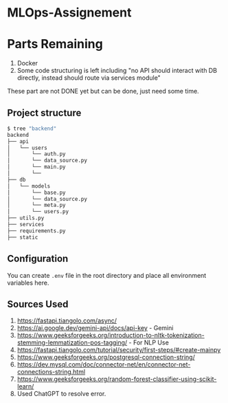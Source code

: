 # MLOps-Assignement
 
# Parts Remaining
 1. Docker 
 2. Some code structuring is left including "no API should interact with DB directly, instead should route via services module"

  These part are not DONE yet but can be done, just need some time.

## Project structure

```bash
$ tree "backend"
backend
├── api
│   └── users  
│       └── auth.py
│       └── data_source.py 
│       └── main.py
│       └── 
├── db  
│   └── models  
│       └── base.py  
│       └── data_source.py  
│       └── meta.py  
│       └── users.py 
├── utils.py  
├── services  
├── requirements.py  
├── static  
```

## Configuration

You can create `.env` file in the root directory and place all
environment variables here.


## Sources Used

1. https://fastapi.tiangolo.com/async/  
2. https://ai.google.dev/gemini-api/docs/api-key - Gemini
3. https://www.geeksforgeeks.org/introduction-to-nltk-tokenization-stemming-lemmatization-pos-tagging/ - For NLP Use
4. https://fastapi.tiangolo.com/tutorial/security/first-steps/#create-mainpy
5. https://www.geeksforgeeks.org/postgresql-connection-string/
6. https://dev.mysql.com/doc/connector-net/en/connector-net-connections-string.html
7. https://www.geeksforgeeks.org/random-forest-classifier-using-scikit-learn/
8. Used ChatGPT to resolve error. 



